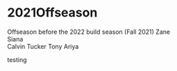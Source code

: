 # 2021Offseason
Offseason before the 2022 build season (Fall 2021)
Zane 
<br /> Siana <br />
Calvin Tucker
Tony
Ariya

testing
